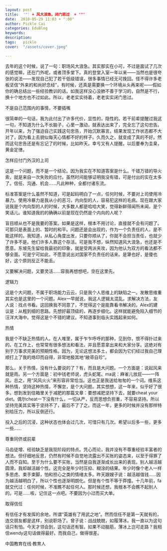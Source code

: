 ```yaml
---
layout: post  
title:  '"' + 风大浪急，闭门思过  + '"'
date:  2010-05-29 11:03 + ":00" 
author: Pickle Cai  
categories: EduBlog  
keywords: 
description:   
tags:	pickle   
cover:  "/assets/cover.jpeg"  

---  
```

    
 去年的这个时候，说了一句：职场风大浪急。其实那实在小可，不过是面试了几次的感觉嘛，还在门外呢，或者顶多堂下。真的登堂入室一年以来——当然也是很夸张的说法——发现自己犯了若干低级错误，很多事情已经无可挽回。怪不得许多老板坚信“外来的和尚好念经”，有时候，还真是需要换一个环境从头再来呢——假如你的确总结出一些经验教训的话。如我这样没心没肺不善于学习的，自然是不行，换十个地方也不过如此。所以，老老实实待着，老老实实闭门思过。





不是自己范围内的事情，不要插嘴

很简单的一句话，我为此付出了许多代价，显性的，隐性的。若干前辈提醒过我这一句，不知道为什么不长脑子，心里一激动，就表达出来了，完全忘了这句忠告。开年以来，为了强迫自己实践这句忠告，开始沉默寡言。结果发现工作状态都不大对了，因为看上去貌似每天心情都不好的样子。久而久之，就变成了真的不好。然而这句忠告还是有忘记了的时候，比如昨天。幸亏又有人提醒。以后要奉为圭臬，黄金定律。





怎样应付门外汉的上司

这是一个问题，而不是一个结论。因为我实在不知道答案是什么。千错万错的导火索，就是来自一次失败的应付。虽然时间能够证明我没有错，可是付出的实在太多了。信任、沟通、机会……凡此种种，全都付诸东流。



标准答案是什么虽然不知道，可是起码明白了一点，任何时候，不要对上司使用冷暴力。使用冷暴力是我从小的恶习，内向型的人，容易犯这样的毛病。现在跟大家说我是个内向型的人的时候，大多数人都是哈哈大笑，觉得新鲜得闻所未闻，是个笑话儿。谁知道我的的确确以前是现在仍然是个内向的人呢？



盲目顺从也不是我要的答案。如果是这样，根本不用讨论，直接就不会有问题了。可那只是表面上的、暂时的和平。问题还是会出现的，作为一个负责任的人，是不能这样的。我知道，从私心角度出发，只要你顺从了，你就不会担当责任，也就少了许多不是。他们许多人靠这个存活。可是我不想，纵然知道风大浪急，也还是不愿意。东坡先生留给我最初的印象，就是受两派夹攻，因为他认为双方的看法都不够全面。可是宁可如此，不愿意说出对国家不负责任的话来。是犟也好，是傻也好，这个原则反正不能丢。



又要解决问题，又要灵活……容我再想想吧，空在这里先。





逻辑力

这是个大问题，不属于职场能力云云，只是我个人思维上的缺陷之一。发散思维重其实也是这里的一个问题。Alex一早就说，我这人逻辑太混乱。求解决方法，友人说：找点书看。这回换我不同意了，不觉得这个是能靠看书解决的。Alex的建议是：从粗到细的思路。先想好最顶级的，再逐步细化。这样就能避免陷入细节的汪洋大海中。觉得这是个不错的建议。不知道事到临头实践起来如何。





热情

我是个不缺乏热情的人。在人堆里，属于乍乍呼呼的那种，见到你，恨不得扑过来的。在工作上，也常常有很多想法和看法，并且愿意拿出来和大家分享。这绝对有别于万事求完美的预期性格。因为，无论这想法多土，都会因为它们经过我自己理顺打上了我的烙印而自得，非常地极其地“敝帚自珍”。



那么，关于热情，没有什么要说的了？有，而且是大问题。一个方面是：说起风来就是雨。另一个方面是：初中钱老师说，虎头蛇尾。ma说：麻雀儿放屁——一阵风。总之，用“风风火火”来形容非常恰当。这也正是我送给匆匆的一个词。维系这种热情，坚持这种热情，不懈怠，是个大问题。其实想想，这一年来，似乎好了很多。想到发到信箱里关于减肥的那篇文章：要想减肥坚持下去，就要cheat your diet。偶尔cheat一下没有什么，一切从严，反而思想负担重，不容易坚持。所以坚持完美其实等于坚持不了，最后不了了之。而这一年，更多的时候并没有那样特别给压力，所以反倒还行。



投入之后的沉浸，这种状态也体会过几次，可惜只有几次。希望以后多一些，更多一些……





尊重同侪或前辈

马齿徒增、经验缺乏是我现阶段的特点。凭心而论，我并没有不尊重经验丰富者的想法。但仔细地反思，仍然有时候不自觉地流露出不买账的姿态来，以至于得罪了人而不自知。至于为什么要不买账，当然是自我逐渐成长出来的表现。别人越活越圆滑，我却越活越个性。这完全是年少时压抑、糊涂的结果。年少时像个老人一样多思虑、束手束脚，怕和担心之类的情绪太多。昨天跟嫂子说：越活越值钱……因为越活越明白了，所以个性也逐渐明朗化。但是有个性不等于莽撞。十几年前，fa就交代过：任何时候，不准瞧不起任何人。那时候还想，我根本不会瞧不起别人的。可是……咳，记住这一点吧。不要因为小过而买大单。





取得信任

有信任才有发挥的余地，所谓“英雄有了用武之地”。然而信任不是第一天就有的，连交朋友都是这样，别说职场了。曾子说：战战兢兢，如履薄冰。我一直以为这句话只有怕。今天才领会到，这句话还有智。如果不动脑筋，薄冰上岂可走路？我相信wendy这句话做得最好。而我自己，做得很差。

		

		    
 中国教育在线·教育人

